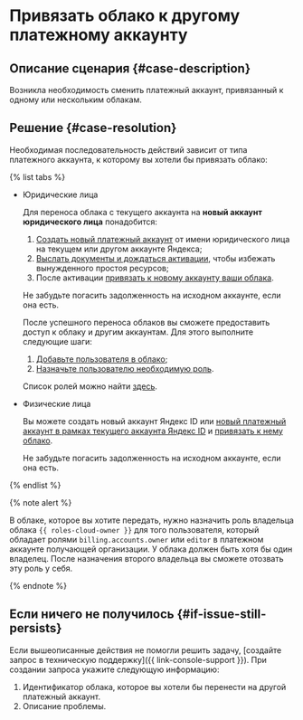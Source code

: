 # Привязать облако к другому платежному аккаунту


## Описание сценария {#case-description}

Возникла необходимость сменить платежный аккаунт, привязанный к одному или нескольким облакам.

## Решение {#case-resolution}

Необходимая последовательность действий зависит от типа платежного аккаунта, к которому вы хотели бы привязать облако:

{% list tabs %}

- Юридические лица

    Для переноса облака с текущего аккаунта на **новый аккаунт юридического лица** понадобится:

    1. [Создать новый платежный аккаунт](../../../billing/operations/create-new-account.md) от имени юридического лица на текущем или другом аккаунте Яндекса;
    2. [Выслать документы и дождаться активации](../../../billing/qa/billing-account.md#account-notification), чтобы избежать вынужденного простоя ресурсов;
    3. После активации [привязать к новому аккаунту ваши облака](../../../billing/operations/pin-cloud.md).

    Не забудьте погасить задолженность на исходном аккаунте, если она есть.

    После успешного переноса облаков вы сможете предоставить доступ к облаку и другим аккаунтам.
    Для этого выполните следующие шаги:

    1. [Добавьте пользователя в облако](../../../iam/operations/users/create.md#passport-user);
    2. [Назначьте пользователю необходимую роль](../../../iam/operations/roles/grant.md#access-to-user).

    Список ролей можно найти [здесь](../../../iam/concepts/access-control/roles.md).

- Физические лица

    Вы можете создать новый аккаунт Яндекс ID или [новый платежный аккаунт в рамках текущего аккаунта Яндекс ID](../../../billing/operations/create-new-account.md) и [привязать к нему облако](../../../billing/operations/pin-cloud.md).

    Не забудьте погасить задолженность на исходном аккаунте, если она есть.

{% endlist %}

{% note alert %}

В облаке, которое вы хотите передать, нужно назначить роль владельца облака `{{ roles-cloud-owner }}` для того пользователя, который обладает ролями `billing.accounts.owner` или `editor` в платежном аккаунте получающей организации. У облака должен быть хотя бы один владелец. После назначения второго владельца вы сможете отозвать эту роль у себя.

{% endnote %}


## Если ничего не получилось {#if-issue-still-persists}

Если вышеописанные действия не помогли решить задачу, [создайте запрос в техническую поддержку]({{ link-console-support }}).
При создании запроса укажите следующую информацию:

1. Идентификатор облака, которое вы хотели бы перенести на другой платежный аккаунт.
2. Описание проблемы.
